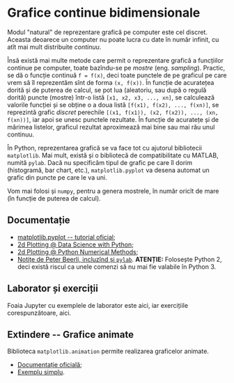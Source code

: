 # Grafice continue bidimensionale

Modul "natural" de reprezentare grafică pe computer este cel discret.
Aceasta deoarece un computer nu poate lucra cu date în număr infinit,
cu atît mai mult distribuite *continuu*. 

Însă există mai multe metode care permit o reprezentare grafică a funcțiilor
continue pe computer, toate bazîndu-se pe *mostre* (eng. *sampling*).
Practic, se dă o funcție continuă `f = f(x)`, deci toate punctele de pe graficul
pe care vrem să îl reprezentăm sînt de forma `(x, f(x))`. În funcție de acuratețea
dorită și de puterea de calcul, se pot lua (aleatoriu, sau după o regulă dorită)
puncte (mostre) într-o listă `[x1, x2, x3, ..., xn]`, se calculează valorile funcției
și se obține o a doua listă `[f(x1), f(x2), ..., f(xn)]`, se reprezintă grafic *discret*
perechile `[(x1, f(x1)), (x2, f(x2)), ..., (xn, f(xn))]`, iar apoi se unesc punctele rezultate.
În funcție de acuratețe și de mărimea listelor, graficul rezultat aproximează mai bine sau
mai rău unul continuu.

În Python, reprezentarea grafică se va face tot cu ajutorul bibliotecii `matplotlib`.
Mai mult, există și o bibliotecă de compatibilitate cu MATLAB, numită `pylab`.
Dacă nu specificăm tipul de grafic pe care îl dorim (histogramă, bar chart, etc.),
`matplotlib.pyplot` va desena automat un grafic din puncte pe care le va uni.

Vom mai folosi și `numpy`, pentru a genera mostrele, în număr oricît de mare (în funcție de
puterea de calcul).

## Documentație
- [matplotlib.pyplot -- tutorial oficial](https://matplotlib.org/stable/tutorials/introductory/pyplot.html#sphx-glr-tutorials-introductory-pyplot-py);
- [2d Plotting @ Data Science with Python](https://www.cdslab.org/python/notes/visualization/2d/2d.html);
- [2d Plotting @ Python Numerical Methods](https://pythonnumericalmethods.berkeley.edu/notebooks/chapter12.01-2D-Plotting.html);
- [Notițe de Peter Beerli, incluzînd și `pylab`](http://www.peterbeerli.com/classes/images/2/26/Isc4304matplotlib6.pdf). **ATENȚIE:** Folosește Python 2, deci există riscul ca unele comenzi să nu mai fie valabile în Python 3.

## Laborator și exerciții
Foaia Jupyter cu exemplele de laborator este aici, iar exercițiile corespunzătoare, aici.

## Extindere -- Grafice animate
Biblioteca `matplotlib.animation` permite realizarea graficelor animate.
- [Documentație oficială](https://matplotlib.org/stable/api/animation_api.html);
- [Exemplu simplu](https://matplotlib.org/stable/gallery/animation/simple_anim.html).